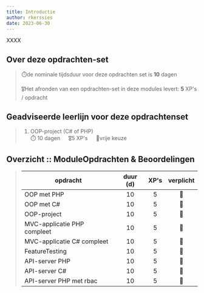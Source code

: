 ```yaml
---
title: Introductie
author: rkerssies
date: 2023-06-30
---
```

XXXX

## Over deze opdrachten-set
> ⏱️de nominale tijdsduur voor deze opdrachten set is **10** dagen<br>
>
> 🎖️Het afronden van een opdrachten-set in deze modules levert: **5** XP's / opdracht<br>

## Geadviseerde leerlijn voor deze opdrachtenset
> 1. OOP-project (C# of PHP)<br>
> ⏱️ 10 dagen &emsp; 🎖5 XP's &emsp; 🪽vrije keuze


##  Overzicht :: ModuleOpdrachten & Beoordelingen
> | **opdracht**                |     **duur (d)**     | **XP's**  | **verplicht** |
> |-----------------------------|:--------------------:|:-----------:|:-------------:|
> | OOP met PHP                 |          10          |      5      |      🪽       |
> | OOP met C#                  |          10          |      5      |      🪽       |
> | OOP-project                 |          10          |      5      |      🪽       |
> | MVC-applicatie PHP compleet |          10          |      5      |      🪽       |
> | MVC-applicatie C# compleet  |          10          |      5      |      🪽       |
> | FeatureTesting              |          10          |      5      |      🪽       |
> | API-server PHP              |          10          |      5      |      🪽       |
> | API-server C#               |          10          |      5      |      🪽       |
> | API-server PHP met rbac     |          10          |      5      |      🪽       |


